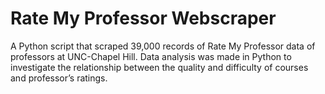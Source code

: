 # **Rate My Professor Webscraper**

A Python script that scraped 39,000 records of Rate My Professor data of professors at UNC-Chapel Hill. Data analysis was made in Python to investigate the relationship between the quality and difficulty of courses and professor’s ratings. 
